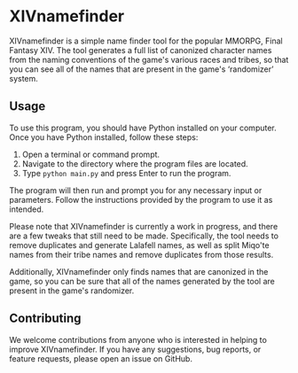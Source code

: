 # XIVnamefinder

XIVnamefinder is a simple name finder tool for the popular MMORPG, Final Fantasy XIV. The tool generates a full list of canonized character names from the naming conventions of the game's various races and tribes, so that you can see all of the names that are present in the game's ‘randomizer’ system.

## Usage

To use this program, you should have Python installed on your computer. Once you have Python installed, follow these steps:

1. Open a terminal or command prompt.
2. Navigate to the directory where the program files are located.
3. Type `python main.py` and press Enter to run the program.

The program will then run and prompt you for any necessary input or parameters. Follow the instructions provided by the program to use it as intended.

Please note that XIVnamefinder is currently a work in progress, and there are a few tweaks that still need to be made. Specifically, the tool needs to remove duplicates and generate Lalafell names, as well as split Miqo'te names from their tribe names and remove duplicates from those results.

Additionally, XIVnamefinder only finds names that are canonized in the game, so you can be sure that all of the names generated by the tool are present in the game's randomizer.

## Contributing

We welcome contributions from anyone who is interested in helping to improve XIVnamefinder. If you have any suggestions, bug reports, or feature requests, please open an issue on GitHub.
